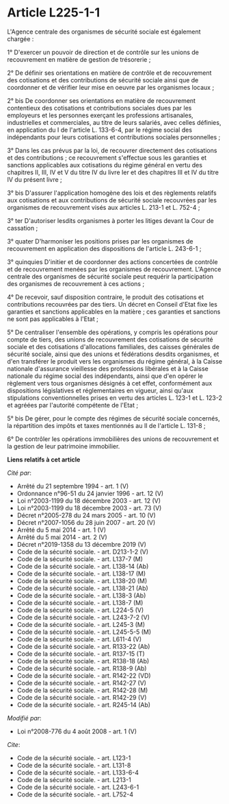 # Article L225-1-1

L'Agence centrale des organismes de sécurité sociale est également chargée : 

1° D'exercer un pouvoir de direction et de contrôle sur les unions de recouvrement en matière de gestion de trésorerie ; 

2° De définir ses orientations en matière de contrôle et de recouvrement des cotisations et des contributions de sécurité
sociale ainsi que de coordonner et de vérifier leur mise en oeuvre par les organismes locaux ; 

2° bis De coordonner ses orientations en matière de recouvrement contentieux des cotisations et contributions sociales dues
par les employeurs et les personnes exerçant les professions artisanales, industrielles et commerciales, au titre de leurs
salariés, avec celles définies, en application du I de l'article L. 133-6-4, par le régime social des indépendants pour leurs
cotisations et contributions sociales personnelles ; 

3° Dans les cas prévus par la loi, de recouvrer directement des cotisations et des contributions ; ce recouvrement s'effectue
sous les garanties et sanctions applicables aux cotisations du régime général en vertu des chapitres II, III, IV et V du
titre IV du livre Ier et des chapitres III et IV du titre IV du présent livre ; 

3° bis D'assurer l'application homogène des lois et des règlements relatifs aux cotisations et aux contributions de sécurité
sociale recouvrées par les organismes de recouvrement visés aux articles L. 213-1 et L. 752-4 ; 

3° ter D'autoriser lesdits organismes à porter les litiges devant la Cour de cassation ; 

3° quater D'harmoniser les positions prises par les organismes de recouvrement en application des dispositions de l'article
L. 243-6-1 ; 

3° quinquies D'initier et de coordonner des actions concertées de contrôle et de recouvrement menées par les organismes de
recouvrement. L'Agence centrale des organismes de sécurité sociale peut requérir la participation des organismes de
recouvrement à ces actions ; 

4° De recevoir, sauf disposition contraire, le produit des cotisations et contributions recouvrées par des tiers. Un décret
en Conseil d'Etat fixe les garanties et sanctions applicables en la matière ; ces garanties et sanctions ne sont pas
applicables à l'Etat ; 

5° De centraliser l'ensemble des opérations, y compris les opérations pour compte de tiers, des unions de recouvrement des
cotisations de sécurité sociale et des cotisations d'allocations familiales, des caisses générales de sécurité sociale, ainsi
que des unions et fédérations desdits organismes, et d'en transférer le produit vers les organismes du régime général, à la
Caisse nationale d'assurance vieillesse des professions libérales et à la Caisse nationale du régime social des indépendants,
ainsi que d'en opérer le règlement vers tous organismes désignés à cet effet, conformément aux dispositions législatives et
réglementaires en vigueur, ainsi qu'aux stipulations conventionnelles prises en vertu des articles L. 123-1 et L. 123-2 et
agréées par l'autorité compétente de l'Etat ; 

5° bis De gérer, pour le compte des régimes de sécurité sociale concernés, la répartition des impôts et taxes mentionnés au
II de l'article L. 131-8 ; 

6° De contrôler les opérations immobilières des unions de recouvrement et la gestion de leur patrimoine immobilier.

**Liens relatifs à cet article**

_Cité par_:

  - Arrêté du 21 septembre 1994 - art. 1 (V)
  - Ordonnance n°96-51 du 24 janvier 1996 - art. 12 (V)
  - Loi n°2003-1199 du 18 décembre 2003 - art. 12 (V)
  - Loi n°2003-1199 du 18 décembre 2003 - art. 73 (V)
  - Décret n°2005-278 du 24 mars 2005 - art. 10 (V)
  - Décret n°2007-1056 du 28 juin 2007 - art. 20 (V)
  - Arrêté du 5 mai 2014 - art. 1 (V)
  - Arrêté du 5 mai 2014 - art. 2 (V)
  - Décret n°2019-1358 du 13 décembre 2019 (V)
  - Code de la sécurité sociale. - art. D213-1-2 (V)
  - Code de la sécurité sociale. - art. L137-7 (M)
  - Code de la sécurité sociale. - art. L138-14 (Ab)
  - Code de la sécurité sociale. - art. L138-17 (M)
  - Code de la sécurité sociale. - art. L138-20 (M)
  - Code de la sécurité sociale. - art. L138-21 (Ab)
  - Code de la sécurité sociale. - art. L138-3 (Ab)
  - Code de la sécurité sociale. - art. L138-7 (M)
  - Code de la sécurité sociale. - art. L224-5 (V)
  - Code de la sécurité sociale. - art. L243-7-2 (V)
  - Code de la sécurité sociale. - art. L245-3 (M)
  - Code de la sécurité sociale. - art. L245-5-5 (M)
  - Code de la sécurité sociale. - art. L611-4 (V)
  - Code de la sécurité sociale. - art. R133-22 (Ab)
  - Code de la sécurité sociale. - art. R137-15 (T)
  - Code de la sécurité sociale. - art. R138-18 (Ab)
  - Code de la sécurité sociale. - art. R138-9 (Ab)
  - Code de la sécurité sociale. - art. R142-22 (VD)
  - Code de la sécurité sociale. - art. R142-27 (V)
  - Code de la sécurité sociale. - art. R142-28 (M)
  - Code de la sécurité sociale. - art. R142-29 (V)
  - Code de la sécurité sociale. - art. R245-14 (Ab)

_Modifié par_:

  - Loi n°2008-776 du 4 août 2008 - art. 1 (V)

_Cite_:

  - Code de la sécurité sociale. - art. L123-1
  - Code de la sécurité sociale. - art. L131-8
  - Code de la sécurité sociale. - art. L133-6-4
  - Code de la sécurité sociale. - art. L213-1
  - Code de la sécurité sociale. - art. L243-6-1
  - Code de la sécurité sociale. - art. L752-4
